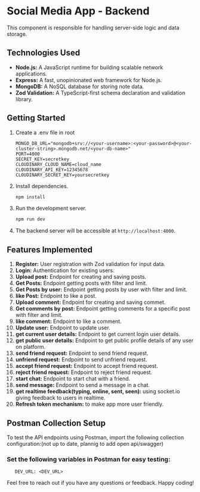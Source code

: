# Social Media App - Backend

This component is responsible for handling server-side logic and data storage.

## Technologies Used

- **Node.js:** A JavaScript runtime for building scalable network applications.
- **Express:** A fast, unopinionated web framework for Node.js.
- **MongoDB:** A NoSQL database for storing note data.
- **Zod Validation:** A TypeScript-first schema declaration and validation library.

## Getting Started

1. Create a .env file in root

   ```.env
   MONGO_DB_URL="mongodb+srv://<your-username>:<your-password>@<your-cluster-string>.mongodb.net/<your-db-name>"
   PORT=4000
   SECRET_KEY=secretkey
   CLOUDINARY_CLOUD_NAME=cloud_name
   CLOUDINARY_API_KEY=12345678
   CLOUDINARY_SECRET_KEY=yoursecretkey
   ```

2. Install dependencies.

   ```bash
   npm install
   ```

3. Run the development server.

   ```bash
   npm run dev
   ```

4. The backend server will be accessible at `http://localhost:4000`.

## Features Implemented

1. **Register:** User registration with Zod validation for input data.
2. **Login:** Authentication for existing users.
3. **Upload post:** Endpoint for creating and saving posts.
4. **Get Posts:** Endpoint getting posts with filter and limit.
5. **Get Posts by user:** Endpoint getting posts by user with filter and limit.
6. **like Post:** Endpoint to like a post.
7. **Upload comment:** Endpoint for creating and saving commet.
8. **Get comments by post:** Endpoint getting comments for a specific post with filter and limit.
9. **like comment:** Endpoint to like a comment.
10. **Update user:** Endpoint to update user.
11. **get current user details:** Endpoint to get current login user details.
12. **get public user details:** Endpoint to get public profile details of any user on platform.
13. **send friend request:** Endpoint to send friend request.
14. **unfriend request:** Endpoint to send unfriend request.
15. **accept friend request:** Endpoint to accept friend request.
16. **reject friend request:** Endpoint to reject friend request.
17. **start chat:** Endpoint to start chat with a friend.
18. **send message:** Endpoint to send a message in a chat.
19. **get realtime feedback(typing, online, sent, seen):** using socket.io giving feedback to users in realtime.
20. **Refresh token mechanism:** to make app more user friendly.

## Postman Collection Setup

To test the API endpoints using Postman, import the following collection configuration:(not up to date, plannig to add open api/swagger)

### Set the following variables in Postman for easy testing:

```text
   DEV_URL: <DEV_URL>
```

Feel free to reach out if you have any questions or feedback. Happy coding!
